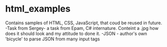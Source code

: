 # html_examples
Contains samples of HTML, CSS, JavaScript, that coud be reused in future. 
-Task from Sergey- a task from Epam, C# internature. Conteint a .jpg how  does it should look and my attitude to done it.
-JSON - author's own 'bicycle' to parse JSON from many input tags

